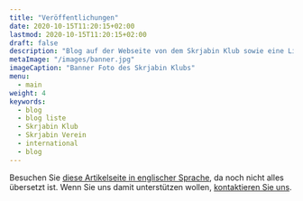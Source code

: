 ```yaml
---
title: "Veröffentlichungen"
date: 2020-10-15T11:20:15+02:00
lastmod: 2020-10-15T11:20:15+02:00
draft: false
description: "Blog auf der Webseite von dem Skrjabin Klub sowie eine Liste aller Neuigkeiten."
metaImage: "/images/banner.jpg" 
imageCaption: "Banner Foto des Skrjabin Klubs"
menu:
  - main
weight: 4
keywords:
  - blog
  - blog liste
  - Skrjabin Klub
  - Skrjabin Verein
  - international
  - blog
---
```


Besuchen Sie <a href="/post/" hreflang="en">diese Artikelseite in englischer Sprache</a>, da noch nicht alles übersetzt ist.
Wenn Sie uns damit unterstützen wollen, [kontaktieren Sie uns](/de/contact/).
